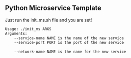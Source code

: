 ## Python Microservice Template

Just run the init_ms.sh file and you are set!

```bash
Usage: ./init_ms ARGS
Arguments:
	--service-name NAME is the name of the new service
	--service-port PORT is the port of the new service
	
	--network-name NAME is the name for the new service
```
